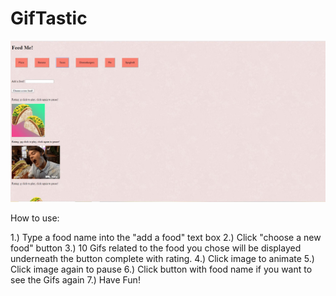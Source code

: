 # GifTastic
![](https://github.com/tamrichardson/GifTastic/blob/master/assets/images/GifTastic%20Screen%20shot.JPG)

How to use:

1.) Type a food name into the "add a food" text box
2.) Click "choose a new food" button
3.) 10 Gifs related to the food you chose will be displayed underneath the button complete with rating.
4.) Click image to animate
5.) Click image again to pause
6.) Click button with food name if you want to see the Gifs again
7.) Have Fun!
